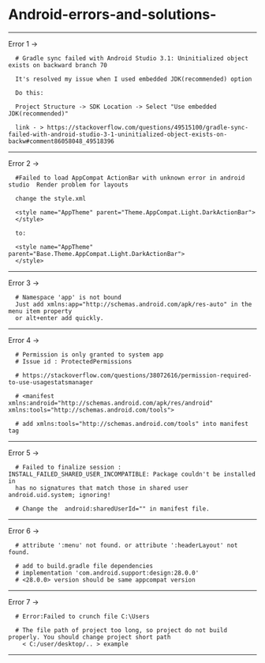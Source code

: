 # Android-errors-and-solutions-

------------------------------------------------------------------------------------------------------------------------------------------
Error 1 -> 

      # Gradle sync failed with Android Studio 3.1: Uninitialized object exists on backward branch 70
      
      It's resolved my issue when I used embedded JDK(recommended) option

      Do this:

      Project Structure -> SDK Location -> Select "Use embedded JDK(recommended)"
      
      link - > https://stackoverflow.com/questions/49515100/gradle-sync-failed-with-android-studio-3-1-uninitialized-object-exists-on-backw#comment86058048_49518396
------------------------------------------------------------------------------------------------------------------------------------------

Error 2 ->

      #Failed to load AppCompat ActionBar with unknown error in android studio  Render problem for layouts
      
      change the style.xml 
      
      <style name="AppTheme" parent="Theme.AppCompat.Light.DarkActionBar">
      </style>
      
      to:

      <style name="AppTheme" parent="Base.Theme.AppCompat.Light.DarkActionBar">
      </style>
      
------------------------------------------------------------------------------------------------------------------------------------------   

Error 3 -> 

      # Namespace 'app' is not bound
      Just add xmlns:app="http://schemas.android.com/apk/res-auto" in the menu item property
      or alt+enter add quickly. 
      
      
------------------------------------------------------------------------------------------------------------------------------------------   

Error 4 ->

      # Permission is only granted to system app 
      # Issue id : ProtectedPermissions
    
      # https://stackoverflow.com/questions/38072616/permission-required-to-use-usagestatsmanager
      
      # <manifest xmlns:android="http://schemas.android.com/apk/res/android"
    xmlns:tools="http://schemas.android.com/tools">
    
      # add xmlns:tools="http://schemas.android.com/tools" into manifest tag

------------------------------------------------------------------------------------------------------------------------------------------  

Error 5 ->

      # Failed to finalize session : INSTALL_FAILED_SHARED_USER_INCOMPATIBLE: Package couldn't be installed in 
      has no signatures that match those in shared user android.uid.system; ignoring!
      
      # Change the  android:sharedUserId="" in manifest file.
      
------------------------------------------------------------------------------------------------------------------------------------------       

Error 6 -> 

      # attribute ':menu' not found. or attribute ':headerLayout' not found. 
      
      # add to build.gradle file dependencies 
      # implementation 'com.android.support:design:28.0.0'   
      # <28.0.0> version should be same appcompat version
      
------------------------------------------------------------------------------------------------------------------------------------------       

Error 7 ->

      # Error:Failed to crunch file C:\Users 
      
      # The file path of project too long, so project do not build properly. You should change project short path 
        < C:/user/desktop/.. > example

------------------------------------------------------------------------------------------------------------------------------------------ 
